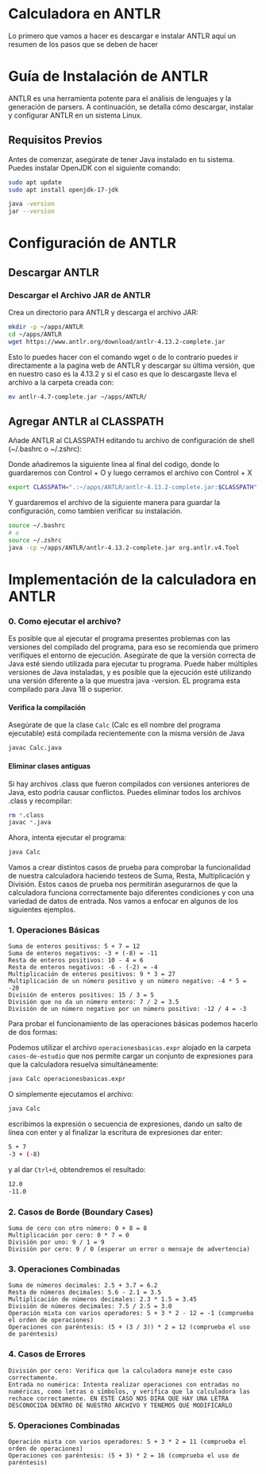 # Calculadora en ANTLR

Lo primero que vamos a hacer es descargar e instalar ANTLR aquí un resumen de los pasos que se deben de hacer

# Guía de Instalación de ANTLR

ANTLR es una herramienta potente para el análisis de lenguajes y la generación de parsers. A continuación, se detalla cómo descargar, instalar y configurar ANTLR en un sistema Linux.

## Requisitos Previos

Antes de comenzar, asegúrate de tener Java instalado en tu sistema. Puedes instalar OpenJDK con el siguiente comando:

```bash
sudo apt update
sudo apt install openjdk-17-jdk
```

```bash
java -version
jar --version
```

# Configuración de ANTLR

## Descargar ANTLR

### Descargar el Archivo JAR de ANTLR

Crea un directorio para ANTLR y descarga el archivo JAR:

```bash
mkdir -p ~/apps/ANTLR
cd ~/apps/ANTLR
wget https://www.antlr.org/download/antlr-4.13.2-complete.jar
```

Esto lo puedes hacer con el comando wget o de lo contrario puedes ir directamente a la pagina web de ANTLR y descargar su última versión, que en nuestro caso es la 4.13.2 y si el caso es que lo descargaste lleva el archivo a la carpeta creada con:


```bash
mv antlr-4.7-complete.jar ~/apps/ANTLR/
```

## Agregar ANTLR al CLASSPATH

Añade ANTLR al CLASSPATH editando tu archivo de configuración de shell (~/.bashrc o ~/.zshrc):

Donde añadiremos la siguiente linea al final del codigo, donde lo guardaremos con Control + O y luego cerramos el archivo con Control + X

```bash
export CLASSPATH=".:~/apps/ANTLR/antlr-4.13.2-complete.jar:$CLASSPATH"
```
Y guardaremos el archivo de la siguiente manera para guardar la configuración, como tambien verificar su instalación.

```bash
source ~/.bashrc
# o
source ~/.zshrc
java -cp ~/apps/ANTLR/antlr-4.13.2-complete.jar org.antlr.v4.Tool
```

# Implementación de la calculadora en ANTLR

### 0. Como ejecutar el archivo?
Es posible que al ejecutar el programa presentes problemas con las versiones del compilado del programa, para eso se recomienda que primero verifiques el entorno de ejecución. Asegúrate de que la versión correcta de Java esté siendo utilizada para ejecutar tu programa. Puede haber múltiples versiones de Java instaladas, y es posible que la ejecución esté utilizando una versión diferente a la que muestra java -version. EL programa esta compilado para Java 18 o superior.

#### Verifica la compilación
Asegúrate de que la clase `Calc` (Calc es ell nombre del programa ejecutable) está compilada recientemente con la misma versión de Java
```bash
javac Calc.java
```
#### Eliminar clases antiguas
Si hay archivos .class que fueron compilados con versiones anteriores de Java, esto podría causar conflictos. Puedes eliminar todos los archivos .class y recompilar:
```bash
rm *.class
javac *.java
```
Ahora, intenta ejecutar el programa:
```bash
java Calc
```

Vamos a crear distintos casos de prueba para comprobar la funcionalidad de nuestra calculadora haciendo testeos de Suma, Resta, Multiplicación y División. Estos casos de prueba nos permitirán asegurarnos de que la calculadora funciona correctamente bajo diferentes condiciones y con una variedad de datos de entrada. Nos vamos a enfocar en algunos de los siguientes ejemplos.


### 1. Operaciones Básicas

    Suma de enteros positivos: 5 + 7 = 12
    Suma de enteros negativos: -3 + (-8) = -11
    Resta de enteros positivos: 10 - 4 = 6
    Resta de enteros negativos: -6 - (-2) = -4
    Multiplicación de enteros positivos: 9 * 3 = 27
    Multiplicación de un número positivo y un número negativo: -4 * 5 = -20
    División de enteros positivos: 15 / 3 = 5
    División que no da un número entero: 7 / 2 = 3.5
    División de un número negativo por un número positivo: -12 / 4 = -3
    
Para probar el funcionamiento de las operaciones básicas podemos hacerlo de dos formas:

Podemos utilizar el archivo `operacionesbasicas.expr` alojado en la carpeta `casos-de-estudio` que nos permite cargar un conjunto de expresiones para que la calculadora resuelva simultáneamente:
```bash
java Calc operacionesbasicas.expr
```
O simplemente ejecutamos el archivo:
```bash
java Calc
```
escribimos la expresión o secuencia de expresiones, dando un salto de línea con enter y al finalizar la escritura de expresiones dar enter:
```bash
5 + 7
-3 + (-8)

```
y al dar `Ctrl+d`, obtendremos el resultado:
```bash
12.0
-11.0
```

### 2. Casos de Borde (Boundary Cases)

    Suma de cero con otro número: 0 + 8 = 8
    Multiplicación por cero: 0 * 7 = 0
    División por uno: 9 / 1 = 9
    División por cero: 9 / 0 (esperar un error o mensaje de advertencia)

### 3. Operaciones Combinadas

    Suma de números decimales: 2.5 + 3.7 = 6.2
    Resta de números decimales: 5.6 - 2.1 = 3.5
    Multiplicación de números decimales: 2.3 * 1.5 = 3.45
    División de números decimales: 7.5 / 2.5 = 3.0
    Operación mixta con varios operadores: 5 + 3 * 2 - 12 = -1 (comprueba el orden de operaciones)
    Operaciones con paréntesis: (5 + (3 / 3)) * 2 = 12 (comprueba el uso de paréntesis)
    
### 4. Casos de Errores

    División por cero: Verifica que la calculadora maneje este caso correctamente.
    Entrada no numérica: Intenta realizar operaciones con entradas no numéricas, como letras o símbolos, y verifica que la calculadora las rechace correctamente. EN ESTE CASO NOS DIRA QUE HAY UNA LETRA DESCONOCIDA DENTRO DE NUESTRO ARCHIVO Y TENEMOS QUE MODIFICARLO

### 5. Operaciones Combinadas

    Operación mixta con varios operadores: 5 + 3 * 2 = 11 (comprueba el orden de operaciones)
    Operaciones con paréntesis: (5 + 3) * 2 = 16 (comprueba el uso de paréntesis)
